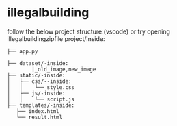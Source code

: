 # illegalbuilding
follow the below project structure:(vscode) or try opening illegalbuildingzipfile
project/inside:

    ├── app.py  
    
    ├── dataset/-inside:
            |_old_image,new_image
    ├── static/-inside:
    │   ├── css/--inside:
    │   │    └── style.css        
    │   ├── js/-inside:
    │   │    └── script.js       
    ├── templates/-inside:
       ├── index.html            
       └── result.html     
       
